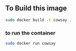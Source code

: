 ## To Build this image

```bash
sudo docker build -t cowsay .
```

### to run the container

```bash
sudo docker run cowsay
```
